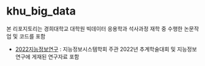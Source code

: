 # khu_big_data

본 리포지토리는 경희대학교 대학원 빅데이터 응용학과 석사과정 재학 중 수행한 논문작업 및 코드를 포함

* [2022지능정보연구](/2022지능정보연구) : 지능정보시스템학회 주관 2022년 추계학술대회 및 지능정보연구에 게재된 연구자료 포함